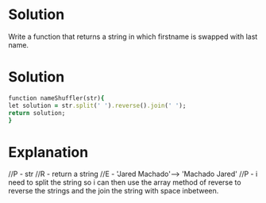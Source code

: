 # Solution

Write a function that returns a string in which firstname is swapped with last name.

# Solution

```ruby
function nameShuffler(str){  
let solution = str.split(' ').reverse().join(' ');
return solution;
}

```

# Explanation


//P - str 
//R - return a string
//E - 'Jared Machado'--> 'Machado Jared'
//P - i need to split the string so i can then use the array method of reverse to reverse the strings and the join the string with space inbetween.